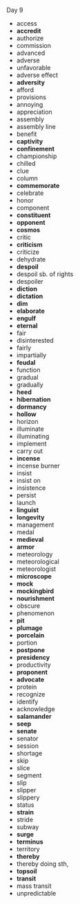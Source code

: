 Day 9

- access
- **accredit**
- authorize
- commission
- advanced
- adverse
- unfavorable
- adverse effect
- **adversity**
- afford
- provisions
- annoying
- appreciation
- assembly
- assembly line
- benefit
- **captivity**
- **confinement**
- championship
- chilled
- clue
- column
- **commemorate**
- celebrate
- honor
- component
- **constituent**
- **opponent**
- **cosmos**
- critic
- **criticism**
- criticize
- dehydrate
- **despoil**
- despoil sb. of rights
- despoiler
- **diction**
- **dictation**
- **dim**
- **elaborate**
- **engulf**
- **eternal**
- fair
- disinterested
- fairly
- impartially
- **feudal**
- function
- gradual
- gradually
- **heed**
- **hibernation**
- **dormancy**
- **hollow**
- horizon
- illuminate
- illuminating
- implement
- carry out
- **incense**
- incense burner
- insist
- insist on
- insistence
- persist
- launch
- **linguist**
- **longevity**
- management
- medal
- **medieval**
- **armor**
- meteorology
- meteorological
- meteorologist
- **microscope**
- **mock**
- **mockingbird**
- **nourishment**
- obscure
- phenomenon
- **pit**
- **plumage**
- **porcelain**
- portion
- **postpone**
- **presidency**
- productivity
- **proponent**
- **advocate**
- protein
- recognize
- identify
- acknowledge
- **salamander**
- **seep**
- **senate**
- senator
- session
- shortage
- skip
- slice
- segment
- slip
- slipper
- slippery
- status
- **strain**
- stride
- subway
- **surge**
- **terminus**
- territory
- **thereby**
- thereby doing sth,
- **topsoil**
- **transit**
- mass transit
- unpredictable


